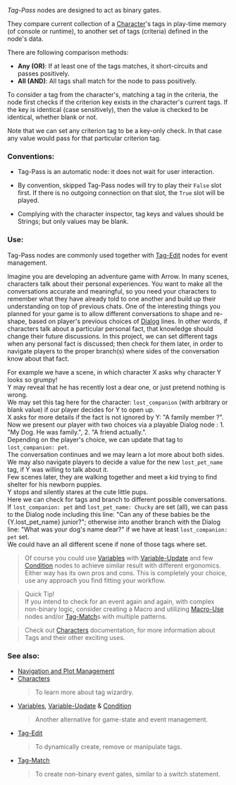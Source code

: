 
*Tag-Pass* nodes are designed to act as binary gates.

They compare current collection of a [Character][Characters]'s tags in play-time memory
(of console or runtime), to another set of tags (criteria) defined in the node's data.

There are following comparison methods:

+ **Any (OR)**: If at least one of the tags matches, it short-circuits and passes positively.
+ **All (AND)**: All tags shall match for the node to pass positively.

To consider a tag from the character's, matching a tag in the criteria,
the node first checks if the criterion key exists in the character's current tags.
If the key is identical (case sensitively), then the value is checked to be identical,
whether blank or not.

Note that we can set any criterion tag to be a key-only check.
In that case any value would pass for that particular criterion tag.

### Conventions:

+ Tag-Pass is an automatic node: it does not wait for user interaction.

+ By convention, skipped Tag-Pass nodes will try to play their `False` slot first.
If there is no outgoing connection on that slot, the `True` slot will be played.

+ Complying with the character inspector, tag keys and values should be Strings;
but only values may be blank.

### Use:

Tag-Pass nodes are commonly used together with [Tag-Edit] nodes for event management.

Imagine you are developing an adventure game with Arrow. In many scenes, characters talk about
their personal experiences. You want to make all the conversations accurate and meaningful,
so you need your characters to remember what they have already told to one another and build up
their understanding on top of previous chats. One of the interesting things you planned for your game
is to allow different conversations to shape and re-shape, based on player's previous choices of [Dialog] lines.
In other words, if characters talk about a particular personal fact, that knowledge should change their future discussions.
In this project, we can set different tags when any personal fact is discussed;
then check for them later, in order to navigate players to the proper branch(s)
where sides of the conversation know about that fact.

For example we have a scene, in which character X asks why character Y looks so grumpy!  
Y may reveal that he has recently lost a dear one, or just pretend nothing is wrong.  
We may set this tag here for the character: `lost_companion` (with arbitrary or blank value)
if our player decides for Y to open up.  
X asks for more details if the fact is not ignored by Y: "A family member ?".  
Now we present our player with two choices via a playable Dialog node
: 1. "My Dog. He was family.", 2. "A friend actually.".  
Depending on the player's choice, we can update that tag to `lost_companion: pet`.  
The conversation continues and we may learn a lot more about both sides.  
We may also navigate players to decide a value for the new `lost_pet_name` tag, if Y was willing to talk about it.   
Few scenes later, they are walking together and meet a kid trying to find shelter for his newborn puppies.  
Y stops and silently stares at the cute little pups.  
Here we can check for tags and branch to different possible conversations.  
If `lost_companion: pet` and `lost_pet_name: Chucky` are set (all),
we can pass to the Dialog node including this line:
"Can any of these babies be the {Y.lost_pet_name} junior?";
otherwise into another branch with the Dialog line:
"What was your dog's name dear?" if we have at least `lost_companion: pet` set.  
We could have an all different scene if none of those tags where set.

> Of course you could use [Variables] with [Variable-Update] and few [Condition] nodes
> to achieve similar result with different ergonomics. Either way has its own pros and cons.
> This is completely your choice, use any approach you find fitting your workflow.

> Quick Tip!  
> If you intend to check for an event again and again, with complex non-binary logic,
> consider creating a Macro and utilizing [Macro-Use] nodes and/or [Tag-Match]s with multiple patterns.

> Check out [Characters] documentation,
> for more information about Tags and their other exciting uses.

### See also:

+ [Navigation and Plot Management][navigation]
+ [Characters]
    > To learn more about tag wizardry.
+ [Variables], [Variable-Update] & [Condition]
    > Another alternative for game-state and event management.
+ [Tag-Edit]
    > To dynamically create, remove or manipulate tags.
+ [Tag-Match]
    > To create non-binary event gates, similar to a switch statement.



<!-- relative -->
[navigation]: ./navigation-and-plot-management
[Characters]: ./characters
[Tag-Edit]: ./tag-edit
[Tag-Match]: ./tag-match
[Dialog]: ./dialog
[Variables]: ./variables-and-logic
[Variable-Update]: ./variable-update
[Condition]: ./condition
[Macro-Use]: ./macro-use
